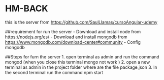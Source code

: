 # HM-BACK
this is the server from https://github.com/SaulLlamas/cursoAngular-udemy

##requirement for run the server
    - Download and install node from https://nodejs.org/es/
    - Download and install mongodb from https://www.mongodb.com/download-center#community
    - Config mongodb

##Steps for furn the server
    1.  open terminal as admin and run the command mongod (when you close this terminal mongo not work )
    2.  open a new terminal as admin in the project folder where are the file package.json
    3.  In the second terminal run the command npm start  


